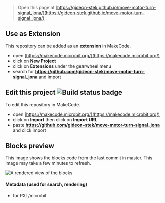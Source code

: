 
> Open this page at [https://gideon-stek.github.io/move-motor-turn-signal_jona/](https://gideon-stek.github.io/move-motor-turn-signal_jona/)

## Use as Extension

This repository can be added as an **extension** in MakeCode.

* open [https://makecode.microbit.org/](https://makecode.microbit.org/)
* click on **New Project**
* click on **Extensions** under the gearwheel menu
* search for **https://github.com/gideon-stek/move-motor-turn-signal_jona** and import

## Edit this project ![Build status badge](https://github.com/gideon-stek/move-motor-turn-signal_jona/workflows/MakeCode/badge.svg)

To edit this repository in MakeCode.

* open [https://makecode.microbit.org/](https://makecode.microbit.org/)
* click on **Import** then click on **Import URL**
* paste **https://github.com/gideon-stek/move-motor-turn-signal_jona** and click import

## Blocks preview

This image shows the blocks code from the last commit in master.
This image may take a few minutes to refresh.

![A rendered view of the blocks](https://github.com/gideon-stek/move-motor-turn-signal_jona/raw/master/.github/makecode/blocks.png)

#### Metadata (used for search, rendering)

* for PXT/microbit
<script src="https://makecode.com/gh-pages-embed.js"></script><script>makeCodeRender("{{ site.makecode.home_url }}", "{{ site.github.owner_name }}/{{ site.github.repository_name }}");</script>
